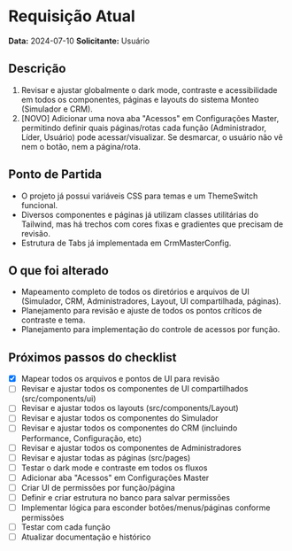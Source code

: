 # Requisição Atual

**Data:** 2024-07-10
**Solicitante:** Usuário

## Descrição
1. Revisar e ajustar globalmente o dark mode, contraste e acessibilidade em todos os componentes, páginas e layouts do sistema Monteo (Simulador e CRM).
2. [NOVO] Adicionar uma nova aba "Acessos" em Configurações Master, permitindo definir quais páginas/rotas cada função (Administrador, Líder, Usuário) pode acessar/visualizar. Se desmarcar, o usuário não vê nem o botão, nem a página/rota.

## Ponto de Partida
- O projeto já possui variáveis CSS para temas e um ThemeSwitch funcional.
- Diversos componentes e páginas já utilizam classes utilitárias do Tailwind, mas há trechos com cores fixas e gradientes que precisam de revisão.
- Estrutura de Tabs já implementada em CrmMasterConfig.

## O que foi alterado
- Mapeamento completo de todos os diretórios e arquivos de UI (Simulador, CRM, Administradores, Layout, UI compartilhada, páginas).
- Planejamento para revisão e ajuste de todos os pontos críticos de contraste e tema.
- Planejamento para implementação do controle de acessos por função.

## Próximos passos do checklist
- [x] Mapear todos os arquivos e pontos de UI para revisão
- [ ] Revisar e ajustar todos os componentes de UI compartilhados (src/components/ui)
- [ ] Revisar e ajustar todos os layouts (src/components/Layout)
- [ ] Revisar e ajustar todos os componentes do Simulador
- [ ] Revisar e ajustar todos os componentes do CRM (incluindo Performance, Configuração, etc)
- [ ] Revisar e ajustar todos os componentes de Administradores
- [ ] Revisar e ajustar todas as páginas (src/pages)
- [ ] Testar o dark mode e contraste em todos os fluxos
- [ ] Adicionar aba "Acessos" em Configurações Master
- [ ] Criar UI de permissões por função/página
- [ ] Definir e criar estrutura no banco para salvar permissões
- [ ] Implementar lógica para esconder botões/menus/páginas conforme permissões
- [ ] Testar com cada função
- [ ] Atualizar documentação e histórico 